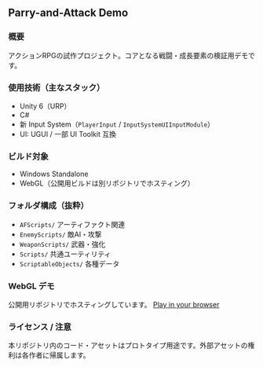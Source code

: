 ## Parry-and-Attack Demo

### 概要
アクションRPGの試作プロジェクト。コアとなる戦闘・成長要素の検証用デモです。

### 使用技術（主なスタック）
- Unity 6（URP）
- C#
- 新 Input System（`PlayerInput` / `InputSystemUIInputModule`）
- UI: UGUI / 一部 UI Toolkit 互換

### ビルド対象
- Windows Standalone
- WebGL（公開用ビルドは別リポジトリでホスティング）

### フォルダ構成（抜粋）
- `AFScripts/` アーティファクト関連
- `EnemyScripts/` 敵AI・攻撃
- `WeaponScripts/` 武器・強化
- `Scripts/` 共通ユーティリティ
- `ScriptableObjects/` 各種データ

### WebGL デモ
公開用リポジトリでホスティングしています。
[Play in your browser](https://PrayerEluned.github.io/Parry-and-Attack-Demo-webGL/)

### ライセンス / 注意
本リポジトリ内のコード・アセットはプロトタイプ用途です。外部アセットの権利は各作者に帰属します。
